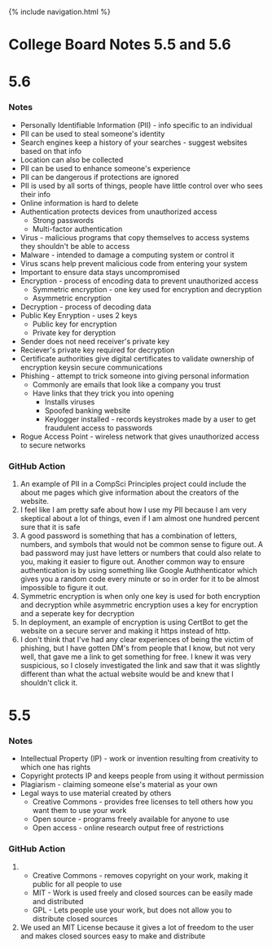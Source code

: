 {% include navigation.html %}

# College Board Notes 5.5 and 5.6

# 5.6

### Notes

- Personally Identifiable Information (PII) - info specific to an individual
- PII can be used to steal someone's identity
- Search engines keep a history of your searches - suggest websites based on that info
- Location can also be collected
- PII can be used to enhance someone's experience
- PII can be dangerous if protections are ignored
- PII is used by all sorts of things, people have little control over who sees their info
- Online information is hard to delete
- Authentication protects devices from unauthorized access
  - Strong passwords
  - Multi-factor authentication
- Virus - malicious programs that copy themselves to access systems they shouldn't be able to access
- Malware - intended to damage a computing system or control it
- Virus scans help prevent malicious code from entering your system
- Important to ensure data stays uncompromised
- Encryption - process of encoding data to prevent unauthorized access
  - Symmetric encryption - one key used for encryption and decryption
  - Asymmetric encryption
- Decryption - process of decoding data
- Public Key Enryption - uses 2 keys
  - Public key for encryption
  - Private key for deryption
- Sender does not need receiver's private key
- Reciever's private key required for decryption
- Certificate authorities give digital certificates to validate ownership of encryption keysin secure communications
- Phishing - attempt to trick someone into giving personal information
  - Commonly are emails that look like a company you trust
  - Have links that they trick you into opening
    - Installs viruses
    - Spoofed banking website
    - Keylogger installed - records keystrokes made by a user to get fraudulent access to passwords
- Rogue Access Point - wireless network that gives unauthorized access to secure networks

### GitHub Action

1. An example of PII in a CompSci Principles project could include the about me pages which give information about the creators of the website.
2. I feel like I am pretty safe about how I use my PII because I am very skeptical about a lot of things, even if I am almost one hundred percent sure that it is safe
3. A good password is something that has a combination of letters, numbers, and symbols that would not be common sense to figure out. A bad password may just have letters or numbers that could also relate to you, making it easier to figure out. Another common way to ensure authentication is by using something like Google Authhenticator which gives you a random code every minute or so in order for it to be almost impossible to figure it out.
4. Symmetric encryption is when only one key is used for both encryption and decryption while asymmetric encryption uses a key for encryption and a seperate key for decryption
5. In deployment, an example of encryption is using CertBot to get the website on a secure server and making it https instead of http.
6. I don't think that I've had any clear experiences of being the victim of phishing, but I have gotten DM's from people that I know, but not very well, that gave me a link to get something for free. I knew it was very suspicious, so I closely investigated the link and saw that it was slightly different than what the actual website would be and knew that I shouldn't click it.

# 5.5

### Notes

- Intellectual Property (IP) - work or invention resulting from creativity to which one has rights
- Copyright protects IP and keeps people from using it without permission
- Plagiarism - claiming someone else's material as your own
- Legal ways to use material created by others
  - Creative Commons - provides free licenses to tell others how you want them to use your work
  - Open source - programs freely available for anyone to use
  - Open access - online research output free of restrictions

### GitHub Action

1. - Creative Commons - removes copyright on your work, making it public for all people to use
   - MIT - Work is used freely and closed sources can be easily made and distributed
   - GPL - Lets people use your work, but does not allow you to distribute closed sources
2. We used an MIT License because it gives a lot of freedom to the user and makes closed sources easy to make and distribute
